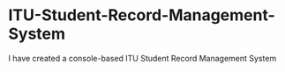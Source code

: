 # ITU-Student-Record-Management-System
 I have created a console-based ITU Student Record Management System
